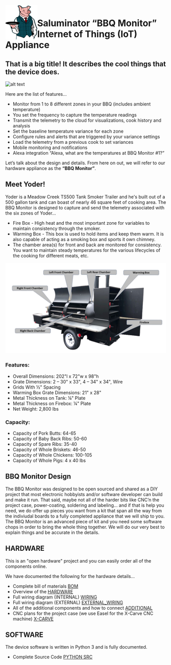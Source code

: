 <img align="left" width="100" src="./Img/saluminator_character-100.png">

# Saluminator “BBQ Monitor” Internet of Things (IoT) Appliance

## That is a big title! It describes the cool things that the device does.

![alt text](./Img/bbq-monitor-hi-rez.png "Saluminator BBQ Monitor Internet of Things (IoT) Appliance")

Here are the list of features…

- Monitor from 1 to 8 different zones in your BBQ (includes ambient temperature)
- You set the frequency to capture the temperature readings
- Transmit the telemetry to the cloud for visualizations, cook history and analysis
- Set the baseline temperature variance for each zone
- Configure rules and alerts that are triggered by your variance settings
- Load the telemetry from a previous cook to set variances
- Mobile monitoring and notifications
- Alexa integration “Alexa, what are the temperatures at BBQ Monitor #1?”

Let’s talk about the design and details. From here on out, we will refer to our hardware appliance as the <b>“BBQ Monitor”</b>.

## Meet Yoder!

Yoder is a Meadow Creek TS500 Tank Smoker Trailer and he's built out of a 500 gallon tank and can boast of nearly 46 square feet of cooking area. The BBQ Monitor is designed to capture and send the telemetry associated with the six zones of Yoder...

- Fire Box - High heat and the most important zone for variables to maintain consistency through the smoker.
- Warming Box - This box is used to hold items and keep them warm. It is also capable of acting as a smoking box and sports it own chimney.
- The chamber area(s) for front and back are monitored for consistency. You want to maintain steady temperatures for the various lifecycles of the cooking for different meats, etc.

![alt text](./Img/YoderZonesMonitor-transparent-1700.png "Yoder Zones")

### Features:

- Overall Dimensions: 202"l x 72"w x 98"h
- Grate Dimensions: 2 – 30" x 33", 4 – 34" x 34", Wire
- Grids With ½" Spacing
- Warming Box Grate Dimensions: 21" x 28"
- Metal Thickness on Tank: ¼" Plate
- Metal Thickness on Firebox: ¼" Plate
- Net Weight: 2,800 lbs

### Capacity:

- Capacity of Pork Butts: 64-65
- Capacity of Baby Back Ribs: 50-60
- Capacity of Spare Ribs: 35-40
- Capacity of Whole Briskets: 46-50
- Capacity of Whole Chickens: 100-105
- Capacity of Whole Pigs: 4 x 40 lbs

## BBQ Monitor Design

The BBQ Monitor was designed to be open sourced and shared as a DIY project that most electronic hobbyists and/or software developer can build and make it run. That said, maybe not all of the harder bits like CNC’n the project case, power-coating, soldering and labeling... and if that is help you need, we do offer up pieces you want from a kit that span all the way from the indiviudal boards to a fully completed appliance that we will ship to you. The BBQ Monitor is an advanced piece of kit and you need some software chops in order to bring the whole thing together. We will do our very best to explain things and be accurate in the details.

## HARDWARE

This is an "open hardware" project and you can easily order all of the components online.

We have documented the following for the hardware details...

- Complete bill of materials [BOM](./Docs/BOM.md)
- Overview of the [HARDWARE](./Docs/HARDWARE.md)
- Full wiring diagram (INTERNAL) [WIRING](./Docs/WIRING.md)
- Full wiring diagram (EXTERNAL) [EXTERNAL_WIRING](./Docs/EXTERNAL_WIRING.md)
- All of the additional components and how to connect [ADDITIONAL](./Docs/ADDITIONAL.md)
- CNC plans for the project case (we use Easel for the X-Carve CNC machine) [X-CARVE](./Docs/XCARVE.md)

## SOFTWARE
The device software is written in Python 3 and is fully documented.

- Complete Source Code [PYTHON SRC](./bbq-monitor/src/../README.MD)
